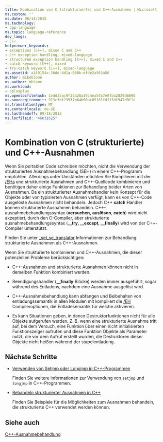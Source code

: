```yaml
---
title: Kombination von C (strukturierte) und C++-Ausnahmen | Microsoft-Dokumentation
ms.custom: ''
ms.date: 08/14/2018
ms.technology:
- cpp-language
ms.topic: language-reference
dev_langs:
- C++
helpviewer_keywords:
- exceptions [C++], mixed C and C++
- C++ exception handling, mixed-language
- structured exception handling [C++], mixed C and C++
- catch keyword [C++], mixed
- try-catch keyword [C++], mixed-language
ms.assetid: a149154e-36dd-4d1a-980b-efde2a563a56
author: mikeblome
ms.author: mblome
ms.workload:
- cplusplus
ms.openlocfilehash: 1edd35ac9f32a28a19c4ea54b7e9fba2820d6095
ms.sourcegitcommit: 913c3bf23937b64b90ac05181fdff3df947d9f1c
ms.translationtype: MT
ms.contentlocale: de-DE
ms.lasthandoff: 09/18/2018
ms.locfileid: "46031625"
---
```

# <a name="mixing-c-structured-and-c-exceptions"></a>Kombination von C (strukturierte) und C++-Ausnahmen

Wenn Sie portablen Code schreiben möchten, nicht die Verwendung der strukturierten Ausnahmebehandlung (SEH) in einem C++-Programm empfohlen. Allerdings unter Umständen möchten Sie Kompilieren mit der [/EHa](../build/reference/eh-exception-handling-model.md) und strukturierte Ausnahmen und C++-Quellcode kombinieren und benötigen daher einige Funktionen zur Behandlung beider Arten von Ausnahmen. Da ein strukturierter Ausnahmehandler kein Konzept für die Objekte oder von typisierten Ausnahmen verfügt, kann es von C++-Code ausgelöste Ausnahmen nicht behandeln. Jedoch C++ **catch** Handler können strukturierte Ausnahmen behandeln. C++-ausnahmebehandlungssyntax (**versuchen**, **auslösen**, **catch**) wird nicht akzeptiert, durch den C-Compiler, aber strukturierte ausnahmebehandlungssyntax (**__try**, **__except**, **__finally**) wird von der C++-Compiler unterstützt.

Finden Sie unter [_set_se_translator](../c-runtime-library/reference/set-se-translator.md) Informationen zur Behandlung strukturierte Ausnahmen als C++-Ausnahmen.

Wenn Sie strukturierte kombinieren und C++-Ausnahmen, die dieser potenziellen Probleme berücksichtigen:

- C++-Ausnahmen und strukturierte Ausnahmen können nicht in derselben Funktion kombiniert werden.

- Beendigungshandler (**__finally** Blöcke) werden immer ausgeführt, sogar während des Entladens, nachdem eine Ausnahme ausgelöst wird.

- C++-Ausnahmebehandlung kann abfangen und Beibehalten von entladungssemantik in allen Modulen mit kompiliert die [/EH](../build/reference/eh-exception-handling-model.md) Compileroptionen, die Entladesemantik für welche aktivieren.

- Es kann Situationen geben, in denen Destruktorfunktionen nicht für alle Objekte aufgerufen werden. Z. B. wenn eine strukturierte Ausnahme tritt auf, bei dem Versuch, eine Funktion über einen nicht initialisierten Funktionszeiger aufrufen und diese Funktion Objekte als Parameter nutzt, die vor dem Aufruf erstellt wurden, die Destruktoren dieser Objekte nicht heißen während der stapelentladung.

## <a name="next-steps"></a>Nächste Schritte

- [Verwenden von Setjmp oder Longjmp in C++-Programmen](../cpp/using-setjmp-longjmp.md)

  Finden Sie weitere Informationen zur Verwendung von `setjmp` und `longjmp` in C++-Programmen.

- [Behandeln strukturierter Ausnahmen in C++](../cpp/exception-handling-differences.md)

  Finden Sie Beispiele für die Möglichkeiten zum Ausnahmen behandeln, die strukturierte C++ verwendet werden können.

## <a name="see-also"></a>Siehe auch

[C++-Ausnahmebehandlung](../cpp/cpp-exception-handling.md)
